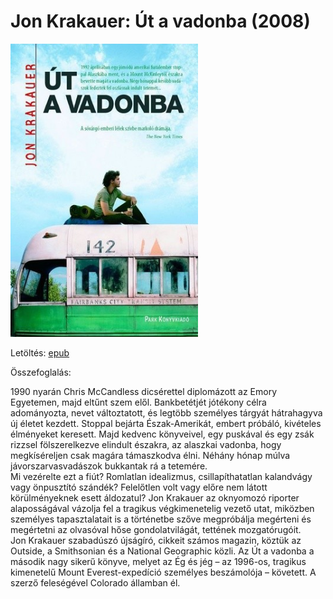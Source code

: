 # <a name="id_797">Jon Krakauer: Út a vadonba (2008)</a>
<img src="https://github.com/BercziSandor/calibre_lib/raw/main/Jon%20Krakauer/Ut%20a%20vadonba%20%28797%29/cover.jpg" alt="cover" width="300"/>

Letöltés: [epub](https://github.com/BercziSandor/calibre_lib/raw/main/Jon%20Krakauer/Ut%20a%20vadonba%20%28797%29/Ut%20a%20vadonba%20-%20Jon%20Krakauer.epub)

Összefoglalás:
<div>
<p>1990 ​nyarán Chris McCandless dicsérettel diplomázott az Emory Egyetemen, majd eltűnt szem elől. Bankbetétjét jótékony célra adományozta, nevet változtatott, és legtöbb személyes tárgyát hátrahagyva új életet kezdett. Stoppal bejárta Észak-Amerikát, embert próbáló, kivételes élményeket keresett. Majd kedvenc könyveivel, egy puskával és egy zsák rizzsel fölszerelkezve elindult északra, az alaszkai vadonba, hogy megkíséreljen csak magára támaszkodva élni. Néhány hónap múlva jávorszarvasvadászok bukkantak rá a tetemére.<br>Mi vezérelte ezt a fiút? Romlatlan idealizmus, csillapíthatatlan kalandvágy vagy önpusztító szándék? Felelőtlen volt vagy előre nem látott körülményeknek esett áldozatul? Jon Krakauer az oknyomozó riporter alaposságával vázolja fel a tragikus végkimenetelig vezető utat, miközben személyes tapasztalatait is a történetbe szőve megpróbálja megérteni és megértetni az olvasóval hőse gondolatvilágát, tettének mozgatórugóit.<br>Jon Krakauer szabadúszó újságíró, cikkeit számos magazin, köztük az Outside, a Smithsonian és a National Geographic közli. Az Út a vadonba a második nagy sikerű könyve, melyet az Ég és jég – az 1996-os, tragikus kimenetelű Mount Everest-expedíció személyes beszámolója – követett. A szerző feleségével Colorado államban él.</p></div>

